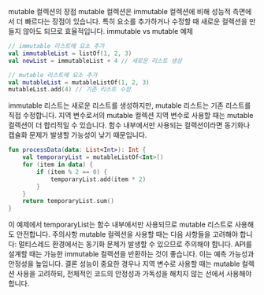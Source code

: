 mutable 컬렉션의 장점
mutable 컬렉션은 immutable 컬렉션에 비해 성능적 측면에서 더 빠르다는 장점이 있습니다. 특히 요소를 추가하거나 수정할 때 새로운 컬렉션을 만들지 않아도 되므로 효율적입니다.
immutable vs mutable 예제
```kotlin
// immutable 리스트에 요소 추가
val immutableList = listOf(1, 2, 3)
val newList = immutableList + 4 // 새로운 리스트 생성

// mutable 리스트에 요소 추가
val mutableList = mutableListOf(1, 2, 3)
mutableList.add(4) // 기존 리스트 수정
```
immutable 리스트는 새로운 리스트를 생성하지만, mutable 리스트는 기존 리스트를 직접 수정합니다.
지역 변수로서의 mutable 컬렉션
지역 변수로 사용할 때는 mutable 컬렉션이 더 합리적일 수 있습니다. 함수 내부에서만 사용되는 컬렉션이라면 동기화나 캡슐화 문제가 발생할 가능성이 낮기 때문입니다.
```kotlin
fun processData(data: List<Int>): Int {
    val temporaryList = mutableListOf<Int>()
    for (item in data) {
        if (item % 2 == 0) {
            temporaryList.add(item * 2)
        }
    }
    return temporaryList.sum()
}
```
이 예제에서 temporaryList는 함수 내부에서만 사용되므로 mutable 리스트로 사용해도 안전합니다.
주의사항
mutable 컬렉션을 사용할 때는 다음 사항들을 고려해야 합니다:
멀티스레드 환경에서는 동기화 문제가 발생할 수 있으므로 주의해야 합니다.
API를 설계할 때는 가능한 immutable 컬렉션을 반환하는 것이 좋습니다. 이는 예측 가능성과 안정성을 높입니다.
결론
성능이 중요한 경우나 지역 변수로 사용할 때는 mutable 컬렉션 사용을 고려하되, 전체적인 코드의 안정성과 가독성을 해치지 않는 선에서 사용해야 합니다.
